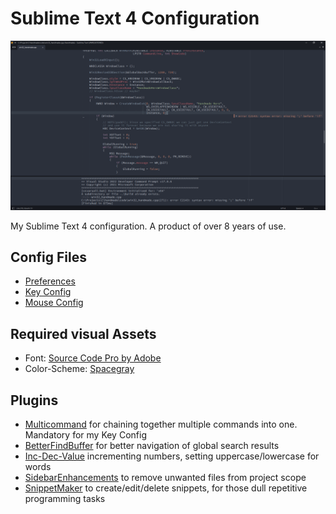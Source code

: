 # Sublime Text 4 Configuration

![](https://raw.githubusercontent.com/Werninator/sublime-config/master/sublime.png)

My Sublime Text 4 configuration. A product of over 8 years of use.

## Config Files

* [Preferences](https://github.com/Werninator/sublime-config/blob/master/config.json)
* [Key Config](https://github.com/Werninator/sublime-config/blob/master/keyconfig.json)
* [Mouse Config](https://github.com/Werninator/sublime-config/blob/master/Default%20(Windows).sublime-mousemap)

## Required visual Assets

* Font: [Source Code Pro by Adobe](https://github.com/adobe-fonts/source-code-pro)
* Color-Scheme: [Spacegray](https://sublimetext.github.io/Spacegray/)

## Plugins

* [Multicommand](https://packagecontrol.io/packages/Multicommand) for chaining together multiple commands into one. Mandatory for my Key Config
* [BetterFindBuffer](https://packagecontrol.io/packages/BetterFindBuffer) for better navigation of global search results
* [Inc-Dec-Value](https://packagecontrol.io/packages/Inc-Dec-Value) incrementing numbers, setting uppercase/lowercase for words
* [SidebarEnhancements](https://packagecontrol.io/packages/SideBarEnhancements) to remove unwanted files from project scope
* [SnippetMaker](https://packagecontrol.io/packages/SnippetMaker) to create/edit/delete snippets, for those dull repetitive programming tasks

